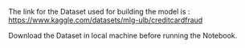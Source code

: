 The link for the Dataset used for building the model is : https://www.kaggle.com/datasets/mlg-ulb/creditcardfraud

Download the Dataset in local machine before running the Notebook.
